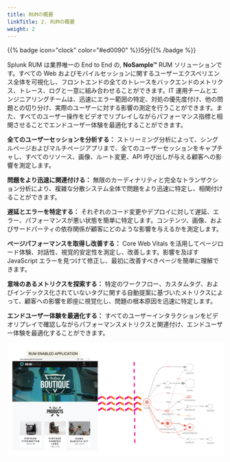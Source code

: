 ```yaml
---
title: RUMの概要
linkTitle: 2. RUMの概要
weight: 2
---
```


{{% badge icon="clock" color="#ed0090" %}}5分{{% /badge %}}

Splunk RUM は業界唯一の End to End の, **NoSample™** RUM ソリューションです。すべての Web およびモバイルセッションに関するユーザーエクスペリエンス全体を可視化し、フロントエンドの全てのトレースをバックエンドのメトリクス、トレース、ログと一意に組み合わせることができます。IT 運用チームとエンジニアリングチームは、迅速にエラー範囲の特定、対処の優先度付け、他の問題との切り分け、実際のユーザーに対する影響の測定を行うことができます。また、すべてのユーザー操作をビデオでリプレイしながらパフォーマンス指標と相関させることでエンドユーザー体験を最適化することができます。

**全てのユーザーセッションを分析する：** ストリーミング分析によって、シングルページおよびマルチページアプリまで、全てのユーザーセッションをキャプチャし、すべてのリソース、画像、ルート変更、API 呼び出しが与える顧客への影響を測定します。

**問題をより迅速に関連付ける：** 無限のカーディナリティと完全なトランザクション分析により、複雑な分散システム全体で問題をより迅速に特定し、相関付けることができます。

**遅延とエラーを特定する：** それぞれのコード変更やデプロイに対して遅延、エラー、パフォーマンスが悪い状態を簡単に特定します。コンテンツ、画像、およびサードパーティの依存関係が顧客にどのような影響を与えるかを測定します。

**ページパフォーマンスを取得し改善する：** Core Web Vitals を活用してページロード体験、対話性、視覚的安定性を測定し、改善します。影響を及ぼす JavaScript エラーを見つけて修正し、最初に改善すべきページを簡単に理解できます。

**意味のあるメトリクスを探索する：** 特定のワークフロー、カスタムタグ、およびインデックス化されていないタグに関する自動提案に基づいたメトリクスによって、顧客への影響を即座に視覚化し、問題の根本原因を迅速に特定します。

**エンドユーザー体験を最適化する：** すべてのユーザーインタラクションをビデオリプレイで確認しながらパフォーマンスメトリクスと関連付け、エンドユーザー体験を最適化することができます。

![アーキテクチャの概要](images/rum-architecture.png)